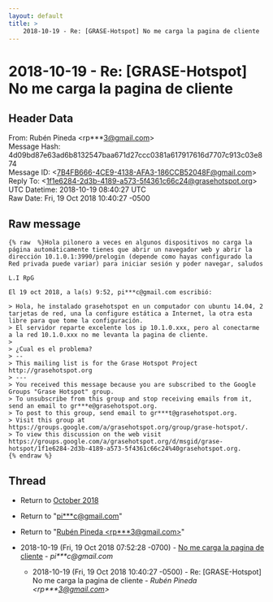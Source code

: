 ```yaml
---
layout: default
title: >
    2018-10-19 - Re: [GRASE-Hotspot] No me carga la pagina de cliente
---
```


# 2018-10-19 - Re: [GRASE-Hotspot] No me carga la pagina de cliente

## Header Data

From: Rubén Pineda \<rp***3@gmail.com\><br>
Message Hash: 4d09bd87e63ad6b8132547baa671d27ccc0381a617917616d7707c913c03e874<br>
Message ID: \<7B4FB666-4CE9-4138-AFA3-186CCB52048F@gmail.com\><br>
Reply To: \<1f1e6284-2d3b-4189-a573-5f4361c66c24@grasehotspot.org\><br>
UTC Datetime: 2018-10-19 08:40:27 UTC<br>
Raw Date: Fri, 19 Oct 2018 10:40:27 -0500<br>

## Raw message

```
{% raw  %}Hola pilonero a veces en algunos dispositivos no carga la página automáticamente tienes que abrir un navegador web y abrir la dirección 10.1.0.1:3990/prelogin (depende como hayas configurado la Red privada puede variar) para iniciar sesión y poder navegar, saludos 
 
L.I RpG

El 19 oct 2018, a la(s) 9:52, pi***c@gmail.com escribió:

> Hola, he instalado grasehotspot en un computador con ubuntu 14.04, 2 tarjetas de red, una la configure estática a Internet, la otra esta libre para que tome la configuración.
> El servidor reparte excelente los ip 10.1.0.xxx, pero al conectarme a la red 10.1.0.xxx no me levanta la pagina de cliente.
> 
> ¿Cual es el problema?
> -- 
> This mailing list is for the Grase Hotspot Project http://grasehotspot.org
> --- 
> You received this message because you are subscribed to the Google Groups "Grase Hotspot" group.
> To unsubscribe from this group and stop receiving emails from it, send an email to gr***e@grasehotspot.org.
> To post to this group, send email to gr***t@grasehotspot.org.
> Visit this group at https://groups.google.com/a/grasehotspot.org/group/grase-hotspot/.
> To view this discussion on the web visit https://groups.google.com/a/grasehotspot.org/d/msgid/grase-hotspot/1f1e6284-2d3b-4189-a573-5f4361c66c24%40grasehotspot.org.
{% endraw %}
```

## Thread

+ Return to [October 2018](/archive/2018/10)

+ Return to "[pi***c<span>@</span>gmail.com](/authors/pi___c_at_gmail_com)"
+ Return to "[Rubén Pineda <rp***3<span>@</span>gmail.com>](/authors/rp___3_at_gmail_com)"

+ 2018-10-19 (Fri, 19 Oct 2018 07:52:28 -0700) - [No me carga la pagina de cliente](/archive/2018/10/531014e10c1d74ed23f4ae88d8c6b74a03b669b8ab3decee740d36852f01f1e1) - _pi***c@gmail.com_
  + 2018-10-19 (Fri, 19 Oct 2018 10:40:27 -0500) - Re: [GRASE-Hotspot] No me carga la pagina de cliente - _Rubén Pineda \<rp***3@gmail.com\>_

